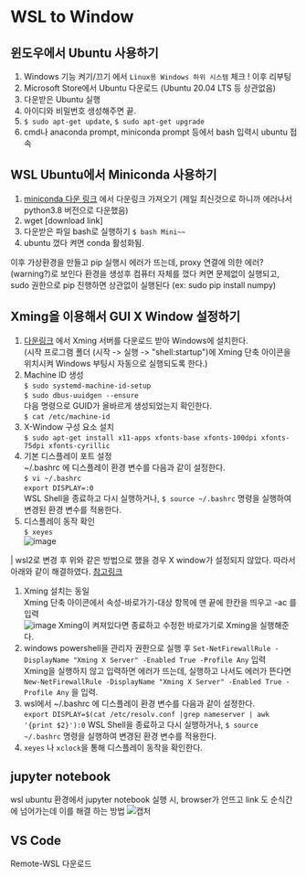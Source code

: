 # WSL to Window

## 윈도우에서 Ubuntu 사용하기
1. Windows 기능 켜기/끄기 에서 `Linux용 Windows 하위 시스템` 체크 ! 이후 리부팅
2. Microsoft Store에서 Ubuntu 다운로드 (Ubuntu 20.04 LTS 등 상관없음)
3. 다운받은 Ubuntu 실행
4. 아이디와 비밀번호 생성해주면 끝.
5. `$ sudo apt-get update`, `$ sudo apt-get upgrade`
6. cmd나 anaconda prompt, miniconda prompt 등에서 bash 입력시 ubuntu 접속

## WSL Ubuntu에서 Miniconda 사용하기
1. [miniconda 다운 링크](ttps://docs.conda.io/en/latest/miniconda.html) 에서 다운링크 가져오기 (제일 최신것으로 하니까 에러나서 python3.8 버전으로 다운했음)
2. wget [download link]
3. 다운받은 파일 bash로 실행하기 `$ bash Mini~~`
4. ubuntu 껐다 켜면 conda 활성화됨.

이후 가상환경을 만들고 pip 실행시 에러가 뜨는데, proxy 연결에 의한 에러?(warning?)로 보인다
환경을 생성후 컴퓨터 자체를 껐다 켜면 문제없이 실행되고, sudo 권한으로 pip 진행하면 상관없이 실행된다 (ex: sudo pip install numpy) 

## Xming을 이용해서 GUI X Window 설정하기
1. [다운링크](https://sourceforge.net/projects/xming/) 에서 Xming 서버를 다운로드 받아 Windows에 설치한다.  
  (시작 프로그램 폴더 (시작 -> 실행 -> "shell:startup")에 Xming 단축 아이콘을 위치시켜 Windows 부팅시 자동으로 실행되도록 한다.)
2. Machine ID 생성  
  `$ sudo systemd-machine-id-setup`  
  `$ sudo dbus-uuidgen --ensure`  
  다음 명령으로 GUID가 올바르게 생성되었는지 확인한다.  
  `$ cat /etc/machine-id`  
3. X-Window 구성 요소 설치  
  `$ sudo apt-get install x11-apps xfonts-base xfonts-100dpi xfonts-75dpi xfonts-cyrillic`  
4. 기본 디스플레이 포트 설정  
  ~/.bashrc 에 디스플레이 환경 변수를 다음과 같이 설정한다.  
  `$ vi ~/.bashrc`  
  `export DISPLAY=:0`  
  WSL Shell을 종료하고 다시 실행하거나, `$ source ~/.bashrc` 명령을 실행하여 변경된 환경 변수를 적용한다.  
5. 디스플레이 동작 확인  
  `$ xeyes`  
  ![image](https://user-images.githubusercontent.com/76936390/134667389-c607fa3d-1187-44f1-a980-1de845d646dd.png)
  
| wsl2로 변경 후 위와 같은 방법으로 했을 경우 X window가 설정되지 않았다. 따라서 아래와 같이 해결하였다. [참고링크](https://evandde.github.io/wsl2-x/)
1. Xming 설치는 동일  
  Xming 단축 아이콘에서 속성-바로가기-대상 항목에 맨 끝에 한칸을 띄우고 -ac 를 입력  
  ![image](https://user-images.githubusercontent.com/76936390/135489811-7d935950-6a4e-4b0a-a164-9ad44cc03e1b.png)
  Xming이 켜져있다면 종료하고 수정한 바로가기로 Xming을 실행해준다.
2. windows powershell을 관리자 권한으로 실행 후 `Set-NetFirewallRule -DisplayName "Xming X Server" -Enabled True -Profile Any` 입력  
  Xming을 실행하지 않고 입력하면 에러가 뜨는데, 실행하고 나서도 에러가 뜬다면 `New-NetFirewallRule -DisplayName "Xming X Server" -Enabled True -Profile Any` 을 입력.
3. wsl에서 ~/.bashrc 에 디스플레이 환경 변수를 다음과 같이 설정한다.  
  `export DISPLAY=$(cat /etc/resolv.conf |grep nameserver | awk '{print $2}'):0`
  WSL Shell을 종료하고 다시 실행하거나, `$ source ~/.bashrc` 명령을 실행하여 변경된 환경 변수를 적용한다.
4. `xeyes` 나 `xclock`을 통해 디스플레이 동작을 확인한다.
  
## jupyter notebook
wsl ubuntu 환경에서 jupyter notebook 실행 시, browser가 안뜨고 link 도 순식간에 넘어가는데 이를 해결 하는 방법
![캡처](https://user-images.githubusercontent.com/76936390/133366287-d0114418-ac5c-45cc-994a-618961578d49.PNG)

## VS Code
Remote-WSL 다운로드
